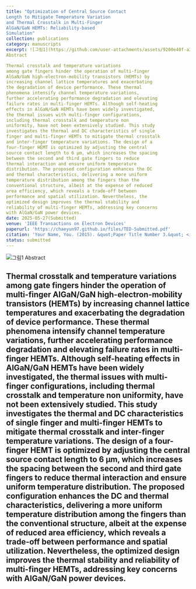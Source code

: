 ```yaml
---
title: "Optimization of Central Source Contact 
Length to Mitigate Temperature Variation 
and Thermal Crosstalk in Multi-Finger 
AlGaN/GaN HEMTs: Reliability-based 
Simulation"
collection: publications
category: manuscripts
excerpt: ![그림1](https://github.com/user-attachments/assets/9200e40f-a336-40e7-85ed-ca8e7b7b623d)
Abstract

Thermal crosstalk and temperature variations 
among gate fingers hinder the operation of multi-finger 
AlGaN/GaN high-electron-mobility transistors (HEMTs) by 
increasing channel lattice temperatures and exacerbating 
the degradation of device performance. These thermal 
phenomena intensify channel temperature variations, 
further accelerating performance degradation and elevating 
failure rates in multi-finger HEMTs. Although self-heating 
effects in AlGaN/GaN HEMTs have been widely investigated, 
the thermal issues with multi-finger configurations, 
including thermal crosstalk and temperature non
uniformity, have not been extensively studied. This study 
investigates the thermal and DC characteristics of single
finger and multi-finger HEMTs to mitigate thermal crosstalk 
and inter-finger temperature variations. The design of a 
four-finger HEMT is optimized by adjusting the central 
source contact length to 6 μm, which increases the spacing 
between the second and third gate fingers to reduce 
thermal interaction and ensure uniform temperature 
distribution. The proposed configuration enhances the DC 
and thermal characteristics, delivering a more uniform 
temperature distribution among the fingers than the 
conventional structure, albeit at the expense of reduced 
area efficiency, which reveals a trade-off between 
performance and spatial utilization. Nevertheless, the 
optimized design improves the thermal stability and 
reliability of multi-finger HEMTs, addressing key concerns 
with AlGaN/GaN power devices.
date: 2025-05-27(Submitted)
venue: 'IEEE Transactions on Electron Devices'
paperurl: 'https://chaeyun97.github.io/files/TED-Submitted.pdf'
citation: 'Your Name, You. (2015). &quot;Paper Title Number 3.&quot; <i>Journal 1</i>. 1(3).'
status: submitted
---
```

![그림1](https://github.com/user-attachments/assets/9200e40f-a336-40e7-85ed-ca8e7b7b623d)
Abstract

Thermal crosstalk and temperature variations 
among gate fingers hinder the operation of multi-finger 
AlGaN/GaN high-electron-mobility transistors (HEMTs) by 
increasing channel lattice temperatures and exacerbating 
the degradation of device performance. These thermal 
phenomena intensify channel temperature variations, 
further accelerating performance degradation and elevating 
failure rates in multi-finger HEMTs. Although self-heating 
effects in AlGaN/GaN HEMTs have been widely investigated, 
the thermal issues with multi-finger configurations, 
including thermal crosstalk and temperature non
uniformity, have not been extensively studied. This study 
investigates the thermal and DC characteristics of single
finger and multi-finger HEMTs to mitigate thermal crosstalk 
and inter-finger temperature variations. The design of a 
four-finger HEMT is optimized by adjusting the central 
source contact length to 6 μm, which increases the spacing 
between the second and third gate fingers to reduce 
thermal interaction and ensure uniform temperature 
distribution. The proposed configuration enhances the DC 
and thermal characteristics, delivering a more uniform 
temperature distribution among the fingers than the 
conventional structure, albeit at the expense of reduced 
area efficiency, which reveals a trade-off between 
performance and spatial utilization. Nevertheless, the 
optimized design improves the thermal stability and 
reliability of multi-finger HEMTs, addressing key concerns 
with AlGaN/GaN power devices.
---


